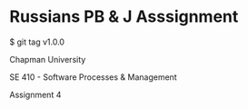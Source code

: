 # Russians PB &amp; J Asssignment
$ git tag
v1.0.0

Chapman University
 
 SE 410 - Software Processes &amp; Management
 
 Assignment 4
